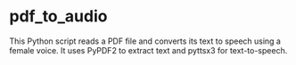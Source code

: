 # pdf_to_audio
This Python script reads a PDF file and converts its text to speech using a female voice. It uses PyPDF2 to extract text and pyttsx3 for text-to-speech.
